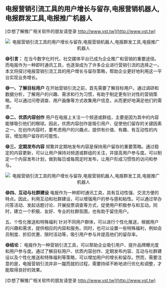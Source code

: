 ## **电报营销引流工具的用户增长与留存,电报营销机器人,电报群发工具,电报推广机器人**

[😍想了解推广相关软件的朋友请登录 http://www.vst.tw](http://www.vst.tw)

 <center><img src="https://vst.tw/MP4/tuiguang/png/4.png" alt="电报营销引流工具的用户增长与留存,电报营销机器人,电报群发工具,电报推广机器人"></center>

**😄引言：**
在当今数字化时代，社交媒体平台已成为企业推广和营销的重要途径。而电报作为一种即时通讯工具，也逐渐成为了许多企业进行营销引流的选择之一。本文将探讨电报营销引流工具的用户增长与留存策略，帮助企业更好地利用这一平台实现业务增长。

**😄一、了解目标用户**
在开始营销引流之前，首先需要了解目标用户。通过调研和数据分析，了解用户的兴趣、需求和行为习惯，有助于制定更有针对性的营销策略。可以通过问卷调查、用户画像等方式收集用户信息，从而更好地满足他们的需求。

**😄二、优质内容创作**
用户在电报上关注一个频道或群组，主要是因为其中的内容能够吸引他们的眼球。因此，优质内容创作是吸引用户、促使他们留存的关键因素之一。在创作内容时，要考虑用户的兴趣点，提供有价值、有趣、有互动性的内容，增加用户留存的可能性。

**😄三、定期发布内容**
频繁并定期地发布内容是保持用户留存的重要策略。通过稳定的内容更新，可以让用户保持对频道或群组的关注，并提高用户参与度。可以制定一个内容发布计划，做到每日或每周定时发布，让用户形成习惯性的访问和参与。

 <center><img src="https://vst.tw/MP4/tuiguang/png/8.png" alt="电报营销引流工具的用户增长与留存,电报营销机器人,电报群发工具,电报推广机器人"></center>

**😄四、互动与社群建设**
电报作为一种即时通讯工具，具有互动性强、交流方便的特点。因此，利用互动和社群建设，可以增强用户的参与感和粘性。可以通过举办问答活动、发起话题讨论、开展投票调查等方式，促使用户积极参与和互动。同时，建立一个积极、友好、专业的社群氛围，也有助于留住用户。

五、个性化推送和特殊福利
针对不同用户群体，可以进行个性化推送，根据用户的兴趣和需求，提供相应的内容和服务。同时，也可以设置一些特殊福利，例如会员制度、折扣优惠、限时活动等，吸引用户参与并提高他们的留存率。

**😄结论：**
电报作为一种营销引流工具，可以帮助企业吸引用户、提升品牌曝光度和用户参与度。通过了解目标用户、优质内容创作、定期发布内容、互动与社群建设以及个性化推送和特殊福利等策略，可以增加用户的增长和留存。然而，需要注意的是，电报营销引流并非一蹴而就的过程，需要持续不断地进行优化和调整，才能取得良好的效果。

[😍想了解推广相关软件的朋友请登录 http://www.vst.tw](http://www.vst.tw)



